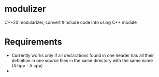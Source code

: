 # modulizer
C++20 modularizer, convert #include code into using C++ module

# Requirements
- Currently works only if all declarations found in one header has all their definition in one source files in the same directory with the same name (A.hpp - A.cpp)
- 